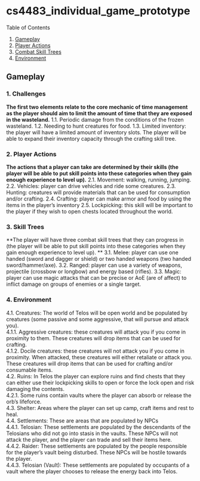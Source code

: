 # cs4483_individual_game_prototype

Table of Contents
1. [Gameplay](#Gameplay)
2. [Player Actions](#PlayerActions)
3. [Combat Skill Trees](#CombatSkillTrees)
4. [Environment](#Environment)

## Gameplay

### 1. Challenges
**The first two elements relate to the core mechanic of time management as the player should aim to limit the amount of time that they are exposed in the wasteland.**
1.1.	Periodic damage from the conditions of the frozen wasteland.
1.2.	Needing to hunt creatures for food.
1.3.	Limited inventory: the player will have a limited amount of inventory slots. The player will be able to expand their inventory capacity through the crafting skill tree. 

### 2. Player Actions 
**The actions that a player can take are determined by their skills (the player will be able to put skill points into these categories when they gain enough experience to level up).**
2.1.	Movement: walking, running, jumping.
2.2.	Vehicles: player can drive vehicles and ride some creatures.
2.3.	Hunting: creatures will provide materials that can be used for consumption and/or crafting.
2.4.	Crafting: player can make armor and food by using the items in the player’s inventory
2.5.	Lockpicking: this skill will be important to the player if they wish to open chests located throughout the world. 

### 3. Skill Trees
**The player will have three combat skill trees that they can progress in (the player will be able to put skill points into these categories when they gain enough experience to level up). **
3.1.	Melee: player can use one handed (sword and dagger or shield) or two handed weapons (two handed sword/hammer/axe).
3.2.	Ranged: player can use a variety of weapons, projectile (crossbow or longbow) and energy based (rifles).
3.3.	Magic: player can use magic attacks that can be precise or AoE (are of affect) to inflict damage on groups of enemies or a single target.

### 4. Environment
4.1.	Creatures: The world of Telos will be open world and be populated by creatures (some passive and some aggressive, that will pursue and attack you).   
4.1.1. Aggressive creatures: these creatures will attack you if you come in proximity to them. These creatures will drop items that can be used for crafting.  
4.1.2.	Docile creatures: these creatures will not attack you if you come in proximity. When attacked, these creatures will either retaliate or attack you. These 
creatures will drop items that can be used for crafting and/or consumable items.  
4.2.	Ruins: In Telos the player can explore ruins and find chests that they can either use their lockpicking skills to open or force the lock open and risk damaging the contents.  
4.2.1.	Some ruins contain vaults where the player can absorb or release the orb’s lifeforce.  
4.3.	Shelter: Areas where the player can set up camp, craft items and rest to heal.  
4.4.	Settlements: These are areas that are populated by NPCs  
4.4.1.	Telosian: These settlements are populated by the descendants of the Telosians who did not go into stasis in the vaults. These NPCs will not attack the player, and the player can trade and sell their items here.  
4.4.2.	Raider: These settlements are populated by the people responsible for the player’s vault being disturbed. These NPCs will be hostile towards the player.  
4.4.3.	Telosian (Vault): These settlements are populated by occupants of a vault where the player chooses to release the energy back into Telos.  

